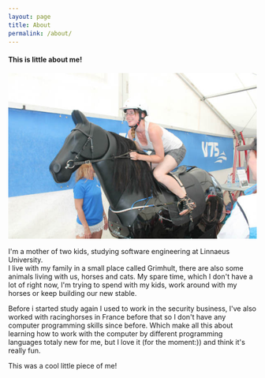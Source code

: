 ```yaml
---
layout: page
title: About
permalink: /about/
---
```


#### This is little about me!

![a picture of Madelene Amberman riding a machine horse](/assets/monteMaddis.JPG)

I'm a mother of two kids, studying software engineering at Linnaeus University.  
I live with my family in a small place called Grimhult, there are also some animals living
with us, horses and cats.
My spare time, which I don't have a lot of right now, I'm trying to spend with my kids, work around with my horses or keep building our new stable.

Before i started study again I used to work in the security business, I've also worked with racinghorses in France before that so I don't have any computer programming skills since before.
Which make all this about learning how to work with the computer by different programming languages totaly new for me, but I love it (for the moment:)) and think it's really fun. 

This was a cool little piece of me! 





